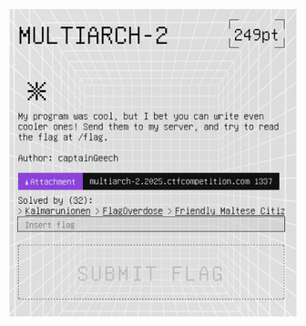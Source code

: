 ![Pasted image 20250629030956.png](../../../../../../../../../../../attachments/Pasted%20image%2020250629030956.png)
